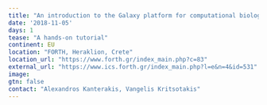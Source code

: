 ```yaml
---
title: "An introduction to the Galaxy platform for computational biology"
date: '2018-11-05'
days: 1
tease: "A hands-on tutorial"
continent: EU
location: "FORTH, Heraklion, Crete"
location_url: "https://www.forth.gr/index_main.php?c=83"
external_url: "https://www.ics.forth.gr/index_main.php?l=e&n=4&id=531"
image:
gtn: false
contact: "Alexandros Kanterakis, Vangelis Kritsotakis"
---
```

